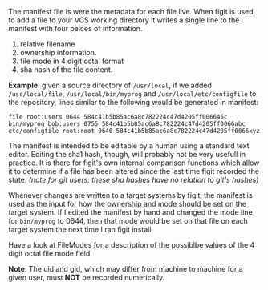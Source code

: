 The manifest file is were the metadata for each file live. When figit is used to add a file to your VCS working directory it writes a single line to the manifest with four peices of information.
  1. relative filename
  1. ownership information.
  1. file mode in 4 digit octal format
  1. sha hash of the file content.

**Example**: given a source directory of `/usr/local`, if we added
`/usr/local/file`, `/usr/local/bin/myprog` and `/usr/local/etc/configfile` to
the repository, lines similar to the following would be generated in manifest:

```
file root:users 0644 584c41b5b85ac6a8c782224c47d4205ff006645c
bin/myprog bob:users 0755 584c41b5b85ac6a8c782224c47d4205ff0066abc
etc/configfile root:root 0640 584c41b5b85ac6a8c782224c47d4205ff0066xyz
```

The manifest is intended to be editable by a human using a standard text editor. Editing the sha1 hash, though, will probably not be very usefull in practice. It is there for figit's own internal comparison functions which allow it to determine if a file has been altered since the last time figit recorded the state.
_(note for git users: these sha hashes have no relation to git's hashes)_

Whenever changes are written to a target systems by figit, the manifest is used as the input for how the ownership and mode should be set on the target system. If I edited the manifest by hand and changed the mode line for `bin/myprog` to 0644, then that mode would be set on that file on each target system the next time I ran figit install.

Have a look at FileModes for a description of the possiblbe values of the 4 digit octal file mode field.

**Note**: The uid and gid, which may differ from machine to machine for a given user, must **NOT** be recorded numerically.